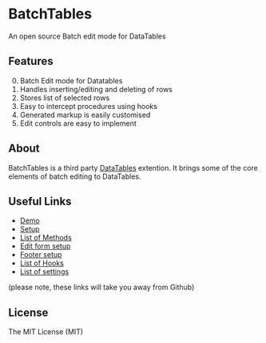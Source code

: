 # BatchTables
An open source Batch edit mode for DataTables

Features
-------
0. Batch Edit mode for Datatables
1. Handles inserting/editing and deleting of rows
2. Stores list of selected rows
3. Easy to intercept procedures using hooks
4. Generated markup is easily customised
5. Edit controls are easy to implement

About 
-------
BatchTables is a third party [DataTables](https://www.datatables.net/) extention. It brings some of the core elements of batch editing to DataTables. 

Useful Links 
-------

* [Demo](http://batchtables.jscr01.co.uk/)
* [Setup](http://batchtables.jscr01.co.uk/pages/setup.html)
* [List of Methods](http://batchtables.jscr01.co.uk/pages/methods.html)
* [Edit form setup](http://batchtables.jscr01.co.uk/pages/editing.html)
* [Footer setup](http://batchtables.jscr01.co.uk/pages/footer.html)
* [List of Hooks](http://batchtables.jscr01.co.uk/pages/events.html)
* [List of settings](http://batchtables.jscr01.co.uk/pages/styles.html)

(please note, these links will take you away from Github)

License
-------
The MIT License (MIT)
